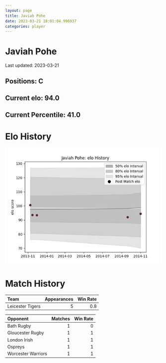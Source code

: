 ```yaml
---  
layout: page  
title: Javiah Pohe  
date: 2023-03-21 18:01:04.996937  
categories: player  
---
```

# Javiah Pohe


Last updated: 2023-03-21
## Positions: C

## Current elo: 94.0

## Current Percentile: 41.0

# Elo History


![elo history](history_JaviahPohe.png)
# Match History


| Team             |   Appearances |   Win Rate |
|:-----------------|--------------:|-----------:|
| Leicester Tigers |             5 |        0.8 |

| Opponent           |   Matches |   Win Rate |
|:-------------------|----------:|-----------:|
| Bath Rugby         |         1 |          0 |
| Gloucester Rugby   |         1 |          1 |
| London Irish       |         1 |          1 |
| Ospreys            |         1 |          1 |
| Worcester Warriors |         1 |          1 |